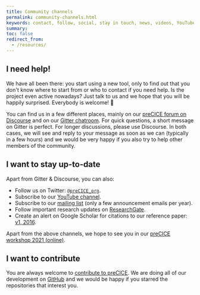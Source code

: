 ```yaml
---
title: Community channels
permalink: community-channels.html
keywords: contact, follow, social, stay in touch, news, videos, YouTube, Gitter, newsletter, newsfeed, mailing list, twitter
summary:
toc: false
redirect_from:
  - /resources/
---
```


## I need help!

We have all been there: you start using a new tool, only to find out that you don't know where to start from or who to contact if you need help. Is the project even active nowadays? Just talk to us and we hope that you will be happily surprised. Everybody is welcome! 🤗

You can find us in a few different places, mainly on our [preCICE forum on Discourse](https://precice.discourse.group/) and on our [Gitter chatroom](https://gitter.im/precice/Lobby). For quick questions, a short message on Gitter is perfect. For longer discussions, please use Discourse. In both cases, we will see and reply to your message as soon as we can (typically in a few hours) and we would be very happy if you also try to help other members of the community.

## I want to stay up-to-date

Apart from Gitter & Discourse, you can also:

- Follow us on Twitter: [`@preCICE_org`](https://twitter.com/preCICE_org).
- Subscribe to our [YouTube channel](https://www.youtube.com/c/preCICECoupling/).
- Subscribe to our [mailing list](https://mailman.informatik.uni-stuttgart.de/mailman/listinfo/precice) (only a few announcement emails per year).
- Follow important research updates on [ResearchGate](https://www.researchgate.net/project/preCICE).
- Create an alert on Google Scholar for citations to our reference paper: [v1, 2016](https://scholar.google.de/scholar?cites=5053469347483527186&as_sdt=2005&sciodt=0,5&hl=en).

Apart from the above channels, we hope to see you in our [preCICE workshop 2021 (online)](https://www.precice.org/precice-workshop-2021.html).

## I want to contribute

You are always welcome to [contribute to preCICE](community-contribute-to-precice.html). We are doing all of our development on [GitHub](https://github.com/precice/) and we would be happy if you starred the repositories that interest you.
